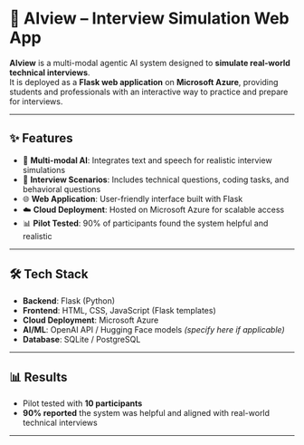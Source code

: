 # 🚀 AIview – Interview Simulation Web App

**AIview** is a multi-modal agentic AI system designed to **simulate real-world technical interviews**.  
It is deployed as a **Flask web application** on **Microsoft Azure**, providing students and professionals with an interactive way to practice and prepare for interviews.

---

## ✨ Features
- 🧠 **Multi-modal AI**: Integrates text and speech for realistic interview simulations  
- 🎯 **Interview Scenarios**: Includes technical questions, coding tasks, and behavioral questions  
- 🌐 **Web Application**: User-friendly interface built with Flask  
- ☁️ **Cloud Deployment**: Hosted on Microsoft Azure for scalable access  
- 📊 **Pilot Tested**: 90% of participants found the system helpful and realistic  

---

## 🛠️ Tech Stack
- **Backend**: Flask (Python)  
- **Frontend**: HTML, CSS, JavaScript (Flask templates)  
- **Cloud Deployment**: Microsoft Azure  
- **AI/ML**: OpenAI API / Hugging Face models *(specify here if applicable)*  
- **Database**: SQLite / PostgreSQL  

---

## 📊 Results
- Pilot tested with **10 participants**  
- **90% reported** the system was helpful and aligned with real-world technical interviews  

---
